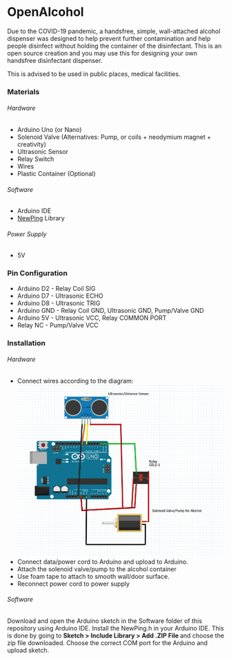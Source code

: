 # OpenAlcohol
Due to the COVID-19 pandemic, a handsfree, simple, wall-attached alcohol dispenser was designed to help prevent further contamination and help people disinfect without holding the container of the disinfectant. This is an open source creation and you may use this for designing your own handsfree disinfectant dispenser.

This is advised to be used in public places, medical facilities.


<h3> Materials </h3>
<h6> Hardware</h6>
<ul>
  <li>Arduino Uno (or Nano)</li>
  <li>Solenoid Valve (Alternatives: Pump, or coils + neodymium magnet + creativity)</li>
  <li>Ultrasonic Sensor</li>
  <li>Relay Switch</li>
  <li>Wires</li>
  <li>Plastic Container (Optional)</li>
</ul>

<h6> Software</h6>
<ul>
  <li>Arduino IDE</li>
  <li><a href="https://bitbucket.org/teckel12/arduino-new-ping/downloads/">NewPing</a> Library</li>
</ul>
<h6> Power Supply</h6>
<ul>
  <li>5V</li>
</ul>

<h3>Pin Configuration</h3>
<ul>
  <li>Arduino D2 - Relay Coil SIG</li>
  <li>Arduino D7 - Ultrasonic ECHO</li>
  <li>Arduino D8 - Ultrasonic TRIG</li>
  <li>Arduino GND - Relay Coil GND, Ultrasonic GND, Pump/Valve GND</li>
  <li>Arduino 5V - Ultrasonic VCC, Relay COMMON PORT</li>
  <li>Relay NC - Pump/Valve VCC</li>
</ul>

<h3>Installation</h3>
<h6> Hardware</h6>
<ul>
  <li>Connect wires according to the diagram:</li>
  <img src="Hardware/Fritzing Schematics.PNG"/>
  <li>Connect data/power cord to Arduino and upload to Arduino.</li>
  <li>Attach the solenoid valve/pump to the alcohol container</li>
  <li>Use foam tape to attach to smooth wall/door surface.</li>
  <li>Reconnect power cord to power supply</li>
</ul>

<h6> Software</h6>
Download and open the Arduino sketch in the Software folder of this repository using Arduino IDE. Install the NewPing.h in your Arduino IDE. This is done by going to <b>Sketch > Include Library > Add .ZIP File </b> and choose the zip file downloaded. Choose the correct COM port for the Arduino and upload sketch.
